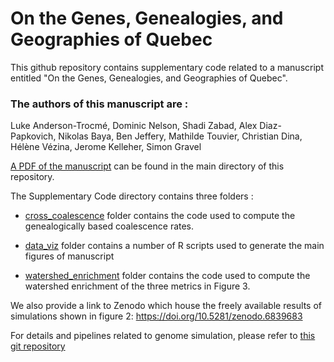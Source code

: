 # On the Genes, Genealogies, and Geographies of Quebec

This github repository contains supplementary code related to a manuscript entitled "On the Genes, Genealogies, and Geographies of Quebec".

### The authors of this manuscript are :
Luke Anderson-Trocmé, Dominic Nelson, Shadi Zabad, Alex Diaz-Papkovich, Nikolas Baya, Ben Jeffery, Mathilde Touvier, Christian Dina, Hélène Vézina, Jerome Kelleher, Simon Gravel

[A PDF of the manuscript](https://github.com/LukeAndersonTrocme/genes_in_space/blob/main/genes_in_space.pdf) can be found in the main directory of this repository.

The Supplementary Code directory contains three folders :

 - [cross_coalescence](https://github.com/LukeAndersonTrocme/genes_in_space/tree/main/supplementary_code/cross_coalescence) folder contains the code used to compute the genealogically based coalescence rates.

 - [data_viz](https://github.com/LukeAndersonTrocme/genes_in_space/tree/main/supplementary_code/data_viz) folder contains a number of R scripts used to generate the main figures of manuscript

 - [watershed_enrichment](https://github.com/LukeAndersonTrocme/genes_in_space/tree/main/supplementary_code/watershed_enrichment) folder contains the code used to compute the watershed enrichment of the three metrics in Figure 3.

We also provide a link to Zenodo which house the freely available results of simulations shown in figure 2: https://doi.org/10.5281/zenodo.6839683

For details and pipelines related to genome simulation, please refer to [this git repository](https://github.com/LukeAndersonTrocme/genome_simulations)

